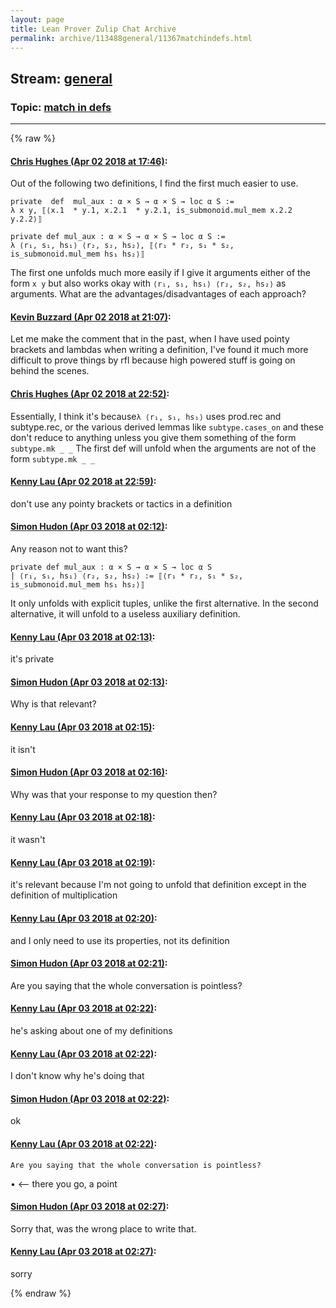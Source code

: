 ```yaml
---
layout: page
title: Lean Prover Zulip Chat Archive 
permalink: archive/113488general/11367matchindefs.html
---
```


## Stream: [general](index.html)
### Topic: [match in defs](11367matchindefs.html)

---


{% raw %}
#### [ Chris Hughes (Apr 02 2018 at 17:46)](https://leanprover.zulipchat.com/#narrow/stream/113488-general/topic/match%20in%20defs/near/124532070):
Out of the following two definitions, I find the first much easier to use.
```lean
private  def  mul_aux : α × S → α × S → loc α S :=
λ x y, ⟦⟨x.1  * y.1, x.2.1  * y.2.1, is_submonoid.mul_mem x.2.2 y.2.2⟩⟧

private def mul_aux : α × S → α × S → loc α S :=
λ ⟨r₁, s₁, hs₁⟩ ⟨r₂, s₂, hs₂⟩, ⟦⟨r₁ * r₂, s₁ * s₂, is_submonoid.mul_mem hs₁ hs₂⟩⟧
```

The first one unfolds much more easily if I give it arguments either of the form `x y` but also works okay with `⟨r₁, s₁, hs₁⟩ ⟨r₂, s₂, hs₂⟩` as arguments. What are the advantages/disadvantages of each approach?

#### [ Kevin Buzzard (Apr 02 2018 at 21:07)](https://leanprover.zulipchat.com/#narrow/stream/113488-general/topic/match%20in%20defs/near/124540129):
Let me make the comment that in the past, when I have used pointy brackets and lambdas when writing a definition, I've found it much more difficult to prove things by rfl because high powered stuff is going on behind the scenes.

#### [ Chris Hughes (Apr 02 2018 at 22:52)](https://leanprover.zulipchat.com/#narrow/stream/113488-general/topic/match%20in%20defs/near/124544887):
Essentially, I think it's because` λ ⟨r₁, s₁, hs₁⟩ ` uses prod.rec and subtype.rec, or the various derived lemmas like `subtype.cases_on` and these don't reduce to anything unless you give them something of the form `subtype.mk _ _` The first def will unfold when the arguments are not of the form `subtype.mk _ _`

#### [ Kenny Lau (Apr 02 2018 at 22:59)](https://leanprover.zulipchat.com/#narrow/stream/113488-general/topic/match%20in%20defs/near/124545185):
don't use any pointy brackets or tactics in a definition

#### [ Simon Hudon (Apr 03 2018 at 02:12)](https://leanprover.zulipchat.com/#narrow/stream/113488-general/topic/match%20in%20defs/near/124552407):
Any reason not to want this?

```
private def mul_aux : α × S → α × S → loc α S
| ⟨r₁, s₁, hs₁⟩ ⟨r₂, s₂, hs₂⟩ := ⟦⟨r₁ * r₂, s₁ * s₂, is_submonoid.mul_mem hs₁ hs₂⟩⟧ 
```

It only unfolds with explicit tuples, unlike the first alternative. In the second alternative, it will unfold to a useless auxiliary definition.

#### [ Kenny Lau (Apr 03 2018 at 02:13)](https://leanprover.zulipchat.com/#narrow/stream/113488-general/topic/match%20in%20defs/near/124552424):
it's private

#### [ Simon Hudon (Apr 03 2018 at 02:13)](https://leanprover.zulipchat.com/#narrow/stream/113488-general/topic/match%20in%20defs/near/124552442):
Why is that relevant?

#### [ Kenny Lau (Apr 03 2018 at 02:15)](https://leanprover.zulipchat.com/#narrow/stream/113488-general/topic/match%20in%20defs/near/124552499):
it isn't

#### [ Simon Hudon (Apr 03 2018 at 02:16)](https://leanprover.zulipchat.com/#narrow/stream/113488-general/topic/match%20in%20defs/near/124552550):
Why was that your response to my question then?

#### [ Kenny Lau (Apr 03 2018 at 02:18)](https://leanprover.zulipchat.com/#narrow/stream/113488-general/topic/match%20in%20defs/near/124552626):
it wasn't

#### [ Kenny Lau (Apr 03 2018 at 02:19)](https://leanprover.zulipchat.com/#narrow/stream/113488-general/topic/match%20in%20defs/near/124552651):
it's relevant because I'm not going to unfold that definition except in the definition of multiplication

#### [ Kenny Lau (Apr 03 2018 at 02:20)](https://leanprover.zulipchat.com/#narrow/stream/113488-general/topic/match%20in%20defs/near/124552691):
and I only need to use its properties, not its definition

#### [ Simon Hudon (Apr 03 2018 at 02:21)](https://leanprover.zulipchat.com/#narrow/stream/113488-general/topic/match%20in%20defs/near/124552703):
Are you saying that the whole conversation is pointless?

#### [ Kenny Lau (Apr 03 2018 at 02:22)](https://leanprover.zulipchat.com/#narrow/stream/113488-general/topic/match%20in%20defs/near/124552745):
he's asking about one of my definitions

#### [ Kenny Lau (Apr 03 2018 at 02:22)](https://leanprover.zulipchat.com/#narrow/stream/113488-general/topic/match%20in%20defs/near/124552746):
I don't know why he's doing that

#### [ Simon Hudon (Apr 03 2018 at 02:22)](https://leanprover.zulipchat.com/#narrow/stream/113488-general/topic/match%20in%20defs/near/124552749):
ok

#### [ Kenny Lau (Apr 03 2018 at 02:22)](https://leanprover.zulipchat.com/#narrow/stream/113488-general/topic/match%20in%20defs/near/124552750):
```quote
Are you saying that the whole conversation is pointless?
```
• <-- there you go, a point

#### [ Simon Hudon (Apr 03 2018 at 02:27)](https://leanprover.zulipchat.com/#narrow/stream/113488-general/topic/match%20in%20defs/near/124552879):
Sorry that, was the wrong place to write that.

#### [ Kenny Lau (Apr 03 2018 at 02:27)](https://leanprover.zulipchat.com/#narrow/stream/113488-general/topic/match%20in%20defs/near/124552882):
sorry


{% endraw %}
